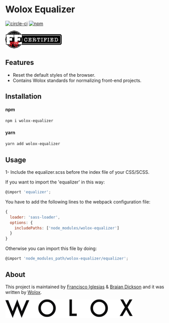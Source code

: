 # Wolox Equalizer
[![circle-ci](https://img.shields.io/circleci/project/github/Wolox/wolox-equalizer.svg)](https://circleci.com/gh/Wolox/wolox-equalizer)
[![npm](https://img.shields.io/npm/v/wolox-equalizer.svg)](https://www.npmjs.com/package/wolox-equalizer)

[![FEArmy](./assets/FEA_icon.png)](https://github.com/orgs/Wolox/teams/front-end-army/members)
## Features

- Reset the default styles of the browser.
- Contains Wolox standards for normalizing front-end projects.

## Installation

#### npm
```bash
npm i wolox-equalizer
```

#### yarn
```bash
yarn add wolox-equalizer
```

## Usage

1- Include the equalizer.scss before the index file of your CSS/SCSS.

If you want to import the 'equalizer' in this way:

```js
@import 'equalizer';
```

You have to add the following lines to the webpack configuration file: 

```js
{
  loader: 'sass-loader',
  options: {
    includePaths: ['node_modules/wolox-equalizer']
  }
}
```

Otherwise you can import this file by doing:

```js
@import 'node_modules_path/wolox-equalizer/equalizer';
```

## About

This project is maintained by [Francisco Iglesias](https://github.com/frankiglesias) & [Braian Dickson](https://github.com/braiandickson) and it was written by [Wolox](http://www.wolox.com.ar).

![Wolox](https://raw.githubusercontent.com/Wolox/press-kit/master/logos/logo_banner.png)
